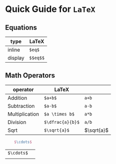 # Quick Guide for ```LaTeX```

## Equations

| type    | LaTeX    |
|---------|----------|
| inline  | `$eq$`   |
| display | `$$eq$$` |

## Math Operators

| operator       | LaTeX            |            |
|----------------|------------------|------------|
| Addition       | `$a+b$`          | `a+b`      |
| Subtraction    | `$a-b$`          | `a-b`      |
| Multiplication | `$a \times b$`   | `a*b`      |
| Division       | `$\dfrac{a}{b}$` | `a/b`      |
| Sqrt           | `$\sqrt{a}$`     | $\sqrt{a}$ |

```latex
    $\cdots$
```

|            | |
|------------|-|
| `$\cdots$` | |
|            | |
